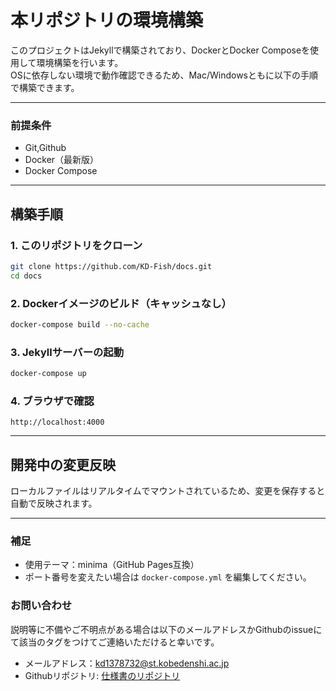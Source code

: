 # 本リポジトリの環境構築

このプロジェクトはJekyllで構築されており、DockerとDocker Composeを使用して環境構築を行います。  
OSに依存しない環境で動作確認できるため、Mac/Windowsともに以下の手順で構築できます。

---

### 前提条件

- Git,Github
- Docker（最新版）
- Docker Compose

---

## 構築手順

### 1. このリポジトリをクローン

```bash
git clone https://github.com/KD-Fish/docs.git
cd docs
```

### 2. Dockerイメージのビルド（キャッシュなし）

```bash
docker-compose build --no-cache
```

### 3. Jekyllサーバーの起動

```bash
docker-compose up
```

### 4. ブラウザで確認

```
http://localhost:4000
```

---

## 開発中の変更反映

ローカルファイルはリアルタイムでマウントされているため、変更を保存すると自動で反映されます。

---

### 補足

- 使用テーマ：minima（GitHub Pages互換）
- ポート番号を変えたい場合は `docker-compose.yml` を編集してください。

###  お問い合わせ
説明等に不備やご不明点がある場合は以下のメールアドレスかGithubのissueにて該当のタグをつけてご連絡いただけると幸いです。  
- メールアドレス：<kd1378732@st.kobedenshi.ac.jp>  
- Githubリポジトリ: <a href="https://github.com/KD-Fish/docs">仕様書のリポジトリ</a>
